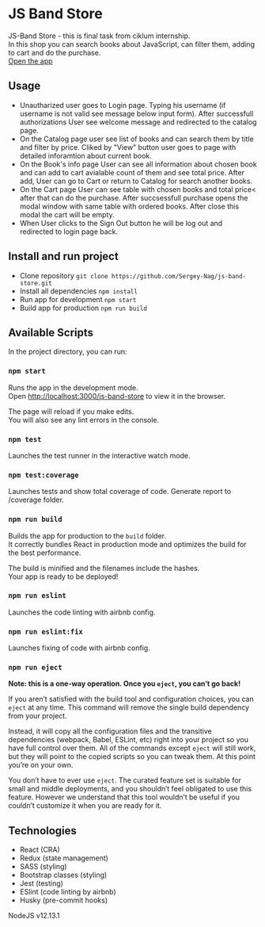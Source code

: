 # JS Band Store

JS-Band Store - this is final task from ciklum internship.\
In this shop you can search books about JavaScript, can filter them, adding to cart and do the purchase.\
[Open the app](https://sergey-nag.github.io/js-band-store/)

## Usage
- Unautharized user goes to Login page. Typing his username (if username is not valid see message below input form). After successfull authorizations User see welcome message and redirected to the catalog page.
- On the Catalog page user see list of books and can search them by title and filter by price. Cliked by "View" button user goes to page with detailed inforamtion about current book.
- On the Book's info page User can see all information about chosen book and can add to cart avialable count of them and see total price. After add, User can go to Cart or return to Catalog for search another books.
- On the Cart page User can see table with chosen books and total price< after that can do the purchase. After succsessfull purchase opens the modal window with same table with ordered books. After close this modal the cart will be empty.
- When User clicks to the Sign Out button he will be log out and redirected to login page back.

## Install and run project
- Clone repository `git clone https://github.com/Sergey-Nag/js-band-store.git`
- Install all dependencies `npm install`
- Run app for development `npm start`
- Build app for production `npm run build`

## Available Scripts

In the project directory, you can run:

### `npm start`

Runs the app in the development mode.\
Open [http://localhost:3000/js-band-store](http://localhost:3000/js-band-store) to view it in the browser.

The page will reload if you make edits.\
You will also see any lint errors in the console.

### `npm test`

Launches the test runner in the interactive watch mode.

### `npm test:coverage`

Launches tests and show total coverage of code. Generate report to /coverage folder.

### `npm run build`

Builds the app for production to the `build` folder.\
It correctly bundles React in production mode and optimizes the build for the best performance.

The build is minified and the filenames include the hashes.\
Your app is ready to be deployed!

### `npm run eslint`

Launches the code linting with airbnb config.

### `npm run eslint:fix`

Launches fixing of code with airbnb config.

### `npm run eject`

**Note: this is a one-way operation. Once you `eject`, you can’t go back!**

If you aren’t satisfied with the build tool and configuration choices, you can `eject` at any time. This command will remove the single build dependency from your project.

Instead, it will copy all the configuration files and the transitive dependencies (webpack, Babel, ESLint, etc) right into your project so you have full control over them. All of the commands except `eject` will still work, but they will point to the copied scripts so you can tweak them. At this point you’re on your own.

You don’t have to ever use `eject`. The curated feature set is suitable for small and middle deployments, and you shouldn’t feel obligated to use this feature. However we understand that this tool wouldn’t be useful if you couldn’t customize it when you are ready for it.

## Technologies
- React (CRA)
- Redux (state management)
- SASS (styling)
- Bootstrap classes (styling)
- Jest (testing)
- ESlint (code linting by airbnb)
- Husky (pre-commit hooks)

NodeJS v12.13.1
